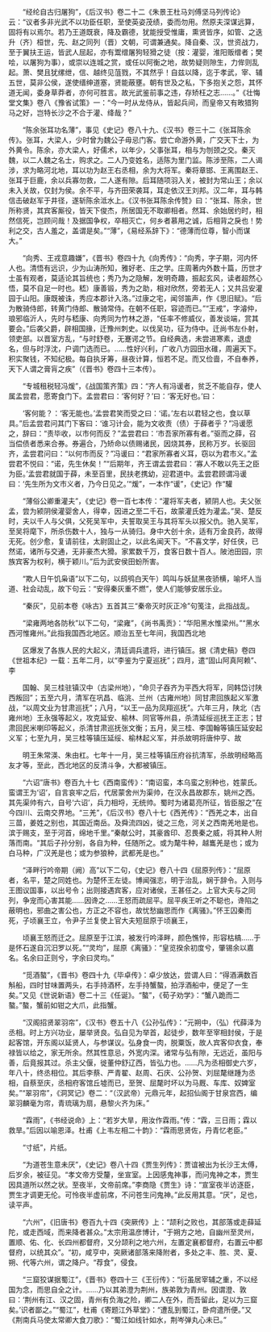 <!-- { "loadSidebar": true } -->
　　“经纶自古归屠狗”，《后汉书》卷二十二《朱景王杜马刘傅坚马列传论》云：“议者多非光武不以功臣任职，至使英姿茂绩，委而勿用。然原夫深谋远算，固将有以焉尔。若乃王道既衰，降及霸德，犹能授受惟庸，熏贤皆序，如管、之迭升（齐）桓世，先、赵之同列（晋）文朝，可谓兼通矣。降自秦、汉，世资战力，至于翼扶王运，皆武人屈起，亦有鬻缯屠狗轻猾之徒（按：灌婴，淮阳贩缯者；樊哙，以屠狗为事），或崇以连城之赏，或任以阿衡之地，故势疑则隙生，力侔则乱起。萧、樊且犹缧绁，信、越终见菹戮，不其然乎！自兹以降，迄于孝武，宰、辅五世，莫非公侯，遂使缙绅道塞，贤能蔽壅。朝有世及之私，下多抱关之怨，其怀道无闻，委身草莽者，亦何可胜言。故光武鉴前事之违，存矫枉之志……。”《壮悔堂文集》卷八《豫省试策》一：“今一时从龙侍从，皆起兵间，而皇帝又有畋猎狗马之好，岂特长沙之不合于灌、绛哉？”

　　“陈余张耳功名薄”，事见《史记》卷八十九、《汉书》卷三十二《张耳陈余传》。张耳，大梁人，少时曾为魏公子毋忌门客。尝亡命游外黄，广交天下士，为外黄令。陈余，亦大梁人，好儒术，以年少，父事张耳，相与为刎颈之交。秦灭魏，以二人魏之名士，购求之。二人乃变姓名，适陈为里门监。陈涉至陈，二人谒涉，求为略河北地，耳以功为赵王右丞相，余为大将军。秦将章邯、王离围赵王、张耳于巨鹿，余以兵寡勿救，二人遂有隙。后耳随项羽入关，被封为常山王；余以未入关故，仅封为侯。余不平，与齐田荣袭耳，耳走依汉王刘邦。汉二年，耳与韩信击破赵军于井径，遂斩陈余泜水上。《汉书张耳陈余传赞》曰：“张耳、陈余，世所称贤，其宾客厮役，皆天下俊杰，所居国无不取卿相者。然耳、余始居约时，相然信死，岂顾问哉！及据国争权，卒相灭亡，何乡者慕用之诚，后相背之戾也！势利之交，古人羞之，盖谓是矣。”“薄”，《易经系辞下》：“德薄而位尊，智小而谋大。”

　　“向秀、王戎意趣嫌”，《晋书》卷四十九《向秀传》：“向秀，字子期，河内怀人也。清悟有远识，少为山涛所知，雅好老、庄之学。庄周著内外数十篇，历世才士虽有观者，莫适论其旨统也；秀乃为之隐解，发明奇趣，振起玄风，读者超然心悟，莫不自足一时也。嵇）康善锻，秀为之助，相对欣然，旁若无人；又共吕安灌园于山阳。康既被诛，秀应本郡计入洛。”过康之宅，闻邻笛声，作《思旧赋》。“后为散骑侍郎，转黄门侍郎、散骑常侍。在朝不任职，容迹而已。”“王戒”，字濬仲，琅邪临沂人，先时与嵇康、向秀同为竹林之游，“任率不修威仪，善发谈端，赏其要会。”后袭父爵，辟相国掾，迁豫州刺史。以伐吴功，征为侍中。迁尚书左仆射，领吏部。以晋室方乱，“与时舒卷，无蹇谔之节。自经典选，未尝进寒素，退虚名，但与时浮沈，户调门选而已。……性好兴利，广收八方园田水碓，周遍天下。积实聚钱，不知纪极。每自执牙筹，昼夜计算，恒若不足。而又俭啬，不自奉养，天下人谓之膏肓之疾”（《晋书》卷四十三本传）。

　　“专城租税轻冯煖”，《战国策齐策》四：“齐人有冯谖者，贫乏不能自存，使人属孟尝君，愿寄食门下。孟尝君曰：‘客何好？’曰：‘客无好也。’曰：

　　‘客何能？：‘客无能也。’孟尝君笑而受之曰：‘诺。’左右以君轻之也，食以草具。”后孟尝君问其门下客曰：‘谁习计会，能为文收责（债）于薛者乎？”冯谖愿之，辞曰：“责毕收，以市何而反？”孟尝君曰：‘市吾家所寡有者。”驱而之薛，召当偿债者悉来合券。券遍合，乃矫命以债赐诸民，因烧其券，民称万岁。长驱回齐，孟尝君问曰：“以何市而反？”冯谖曰：“君家所寡者义耳，窃以为君市义。”孟尝君不悦曰：“诺，先生休矣！”“后期年，齐王谓孟尝君曰：‘寡人不敢以先王之臣为臣。’孟尝君就国于薛，未至百里，民扶老携幼，迎君道中。孟尝君顾谓冯谖曰：‘先生所为文市义者，乃今日见之。’“煖”，一本作“谖”，《史记》作“驩

　　“薄俗公卿重灌夫”，《史记》卷一百七本传：“灌将军夫者，颍阴人也。夫父张孟，尝为颍阴侯灌婴舍人，得幸，因进之至二千石，故蒙灌氏姓为灌孟。”吴、楚反时，夫以千人与父俱，父死吴军中，夫誓取吴王与其将军头以报父仇。驰入吴军，至吴将麾下，所杀伤数十人，独与一从骑归。身中大创十余，适有万金良药，故得无死。创少愈，复请前往，太尉固止之，以此名闻天下。“不喜文学，好任侠，已然诺，诸所与交通，无非豪杰大猾。家累数千万，食客日数十百人。陂池田园，宗族宾客为权利，横于颖川。”后为武安侯田蚡所害。

　　“欺人日午饥枭语”以下二句，以鸱鸮白天午）鸣叫与妖鼠黑夜骄横，喻坏人当道、社会动乱，故下句云：“安得秦灰重不燃”，使人们能够安居乐业。

　　“秦灰”，见前本卷《咏古》五首其三“秦帝灭时灰正冷”句笺注，此指战乱。

　　“梁雍两地各防秋”以下二句，“梁雍”，《尚书禹贡》：“华阳黑水惟梁州。”“黑水西河惟雍州。”此指我国西北地区。顺治五至七年间，我国西北地

　　区爆发了各族人民的大起义，清廷调兵遣将，进行镇压。据《清史稿》卷四《世祖本纪》一载：五年二月，以“李鉴为宁夏巡抚”；四月，遣“固山阿真阿赖”、李

　　国翰、吴三桂驻镇汉中（古梁州地），“命贝子吞齐为平西大将军，同韩岱讨陕西叛回”；五至六月，清军在巩昌、临洮、兰州（古雍州地）同甘肃回族起义军激战，“以周文业为甘肃巡抚”；八月，“以王一品为凤翔巡抚”。六年三月，陕北（古雍州地）王永强等起义，攻克延安、榆林、同官等州县，杀清延绥巡抚王正志；甘肃回民米喇印等起义，杀清甘肃巡抚张文衡；五月，吴三桂、李国翰等镇压延安起义军；七至九月，吴三桂等镇压延绥、榆林起义军，并杀故明将唐仲亨、故

　　明王朱常渶、朱由杠。七年十一月，吴三桂等镇压府谷抗清军，杀故明经略高友才等，至此，西北地区的反清斗争，大都被镇压。

　　“六诏”唐书》卷百九十七《西南蛮传》：“南诏蛮，本乌蛮之别种也，姓蒙氏。蛮谓王为‘诏’，自言哀牢之后，代居蒙舍州为渠帅，在汉永昌故郡东，姚州之西。其先渠帅有六，自号‘六诏’，兵力相埒，无统帅。蜀时为诸葛亮所征，皆臣服之”在今四川、云南交界地。“三羌”，《后汉书》卷八十七《西羌传》：“西羌之本，出自三苗，姜姓之别也，其国近南岳。及舜流四凶，徙之三危，河关之西南羌地是也。滨于赐支，至于河首，绵地千里。”秦献公时，其豪酋印、忍畏秦之威，将其种人附落而南。“其后子孙分别，各自为种，任随所之。或为氂牛种，越巂羌是也；或为白马种，广汉羌是也；或为参狼种，武都羌是也。”

　　“泽畔行吟帝期（阙）高”以下二句，《史记》卷八十四《屈原列传》：“屈原者，名平，楚之同姓也。为楚怀王左徒。博闻强志，明于治乱，娴于辞令。入则与王图议国事，以出号令；出则接遇宾客，应对诸侯，王甚任之。上官大夫与之同列，争宠而心害其能……因谗之……王怒而疏屈平。屈平疾王听之不聪也，谗陷之蔽明也，邪曲之害公也，方正之不容也，故忧愁幽思而作《离骚》。”怀王囚秦而死，子顷襄王立，令尹子兰复使上官大夫短屈原于顷襄王，

　　顷襄王怒而迁之。屈原至于江滨，被发行吟泽畔，颜色憔悴，形容枯槁……于是怀石遂自沉汨罗以死。”“灵均”，屈原《离骚》：“皇览揆余初度兮，肇锡余以嘉名。名余曰正则兮，字余曰灵均。”

　　“觅酒螯”，《晋书》卷四十九《毕卓传》：卓少放达，尝谓人曰：“得酒满数百斛船，四时甘味置两头，右手持酒杯，左手持蟹螯，拍浮酒船中，便足了一生矣。”又见《世说新语》卷二十三《任诞》。“螯”，《荀子劝学》：“蟹八跪而二螯。”螯，蟹前如钳之大爪，此指蟹。

　　“汉阁招贤翠羽帘”，《汉书》卷五十八《公孙弘传》：“元朔中，（弘）代薛泽为丞相。时上方兴功业，屡举贤良。弘自见为举首，起徒步，数年至宰相封侯，于是起客馆，开东阁以延贤人，与参谋议。弘身食一肉，脱粟饭，故人宾客仰衣食，奉禄皆以给之，家无所余。然其性意忌，外宽内深。诸常与弘有隙，无远近，虽阳与善，后竟报其过。杀主父偃，徙董仲舒辽西，皆弘力也。……凡为丞相御史六岁，年八十，终丞相位。其后李蔡、严青翟、赵周、石庆、公孙贺、刘屈氂继踵为丞相，自蔡至庆，丞相府客馆丘墟而已，至贺、屈氂时坏以为马厩、车库、奴婢室矣。”“翠羽帘”，《洞冥记》卷二：“（汉武帝）元鼎元年，起招仙阁于甘泉宫西，编翠羽麟毫为帘，青琉璃为扇，悬黎火齐为床。”

　　“霖雨”，《书经说命》上：“若岁大旱，用汝作霖雨。”传：“霖，三日雨；霖以救旱。”后因以喻恩泽。杜甫《上韦左相二十韵》：“霖雨思贤佐，丹青忆老臣。”

　　“寸纸”，片纸。

　　“为道苍生意未厌”，《史记》卷八十四《贾生列传》：贾谊被出为长沙王太傅，后岁余，被征见。“孝文帝方受釐，坐宣室。上因感鬼神事，而问鬼神之本，贾生因具道所以然之状。至夜半，文帝前席。”李商隐《贾生》诗：“宣室夜半访逐臣，贾生才调更无伦。可怜夜半虚前席，不问苍生问鬼神。”此反用其意。“厌”，足也，读平声。

　　“六州”，《旧唐书》卷百九十四《突厥传》上：“颉利之败也，其部落或走薛延陀，或走西域，而来降者甚众。”太宗用温彦博计，“于朔方之地，自幽州至灵州，置顺、佑、化、长四州都督府，又分颉利之地六州，左置定襄都督府，右置云中都督府，以统其众”。“初，咸亨中，突厥诸部落来降附者，多处之丰、胜、灵、夏、朔、代等六州，谓之降户。“荐食”，侵食。

　　“三窟狡谋据蜀江”，《晋书》卷四十三《王衍传》：“衍虽居宰辅之重，不以经国为念，而思自全之计。……乃以其弟澄为荆州，族弟敦为青州。因谓澄、敦曰：‘荆州有江、汉之固，青州有负海之险，卿二人在外，而吾留此，足以为三窟矣。’识者鄙之。”“蜀江”，杜甫《寄题江外草堂》：“遭乱到蜀江，卧疴遣所便。”又《荆南兵马使太常卿大食刀歌》：“蜀江如线针如水，荆岑弹丸心未已。”


